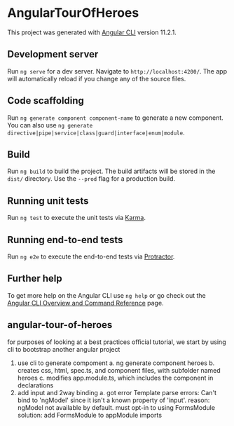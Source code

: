 # AngularTourOfHeroes

This project was generated with [Angular CLI](https://github.com/angular/angular-cli) version 11.2.1.

## Development server

Run `ng serve` for a dev server. Navigate to `http://localhost:4200/`. The app will automatically reload if you change any of the source files.

## Code scaffolding

Run `ng generate component component-name` to generate a new component. You can also use `ng generate directive|pipe|service|class|guard|interface|enum|module`.

## Build

Run `ng build` to build the project. The build artifacts will be stored in the `dist/` directory. Use the `--prod` flag for a production build.

## Running unit tests

Run `ng test` to execute the unit tests via [Karma](https://karma-runner.github.io).

## Running end-to-end tests

Run `ng e2e` to execute the end-to-end tests via [Protractor](http://www.protractortest.org/).

## Further help

To get more help on the Angular CLI use `ng help` or go check out the [Angular CLI Overview and Command Reference](https://angular.io/cli) page.

## angular-tour-of-heroes

for purposes of looking at a best practices official tutorial, we start by using cli to bootstrap another angular project
1.  use cli to generate compoment
    a.  ng generate component heroes
    b.  creates css, html, spec.ts, and component files, with subfolder named heroes
    c.  modifies app.module.ts, which includes the component in declarations
2.  add input and 2way binding
    a.  got error 
Template parse errors:
Can't bind to 'ngModel' since it isn't a known property of 'input'.
    reason: ngModel not available by default.  must opt-in to using FormsModule
    solution: add FormsModule to appModule imports
